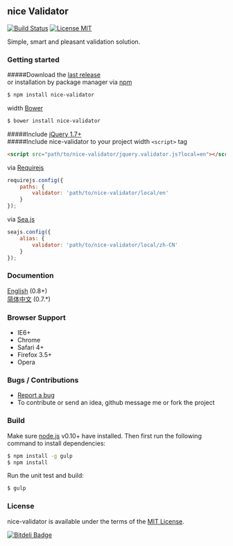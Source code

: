 ## nice Validator
[![Build Status](https://travis-ci.org/niceue/nice-validator.png)](https://travis-ci.org/niceue/nice-validator)
[![License MIT](https://img.shields.io/badge/license-MIT-blue.svg)](http://niceue.com/licenses/MIT-LICENSE.txt)

Simple, smart and pleasant validation solution.

### Getting started
#####Download the [last release](https://github.com/niceue/nice-validator/releases)  
or installation by package manager via [npm](https://www.npmjs.com/)
```bash
$ npm install nice-validator
```
width [Bower](http://bower.io/)
```bash
$ bower install nice-validator
```
#####Include [jQuery 1.7+](http://jquery.com)  
#####Include nice-validator to your project
width `<script>` tag
```html
<script src="path/to/nice-validator/jquery.validator.js?local=en"></script>
```
via [Requirejs](http://requirejs.org/)
```javascript
requirejs.config({
    paths: {
        validator: 'path/to/nice-validator/local/en'
    }
});
```
via [Sea.js](http://seajs.org/docs/en.html)
```javascript
seajs.config({
    alias: {
        validator: 'path/to/nice-validator/local/zh-CN'
    }
});
```

### Documention
[English](https://github.com/niceue/nice-validator/wiki/Getting-Started) (0.8+)  
[简体中文](http://niceue.com/validator/) (0.7.*)  

### Browser Support
  * IE6+
  * Chrome
  * Safari 4+
  * Firefox 3.5+
  * Opera


### Bugs / Contributions
- [Report a bug](https://github.com/niceue/nice-validator/issues)
- To contribute or send an idea, github message me or fork the project

### Build
Make sure [node.js](http://nodejs.org/) v0.10+ have installed.
Then first run the following command to install dependencies:
```bash
$ npm install -g gulp
$ npm install
```
Run the unit test and build:
```bash
$ gulp
```


### License
nice-validator is available under the terms of the [MIT License](http://niceue.com/licenses/MIT-LICENSE.txt).


[![Bitdeli Badge](https://d2weczhvl823v0.cloudfront.net/niceue/nice-validator/trend.png)](https://bitdeli.com/free "Bitdeli Badge")


